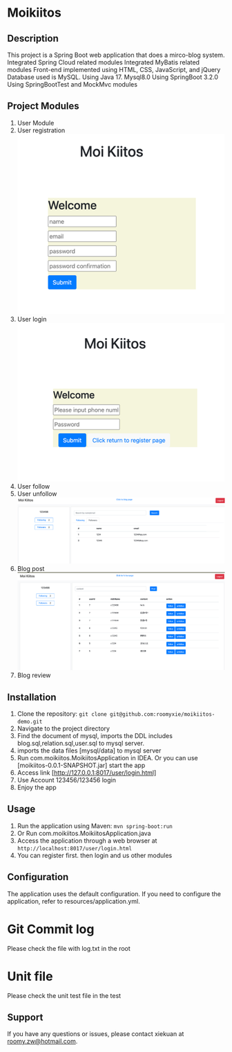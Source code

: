 # Moikiitos

## Description

This project is a Spring Boot web application that does a mirco-blog system.
Integrated Spring Cloud related modules
Integrated MyBatis related modules
Front-end implemented using HTML, CSS, JavaScript, and jQuery
Database used is MySQL.
Using Java 17. Mysql8.0
Using SpringBoot 3.2.0
Using SpringBootTest and MockMvc modules

## Project Modules

1. User Module
2. User registration
![img_1.png](img_1.png)
3. User login
![img.png](img.png)
4. User follow
5. User unfollow
![img_2.png](img_2.png)
6. Blog post
![img_3.png](img_3.png)
7. Blog review

## Installation

1. Clone the repository: `git clone git@github.com:roomyxie/moikiitos-demo.git`
2. Navigate to the project directory
3. Find the document of mysql, imports the DDL includes blog.sql,relation.sql,user.sql to mysql server.
4. imports the data files [mysql/data]  to mysql server
5. Run com.moikiitos.MoikiitosApplication in IDEA. Or you can use [moikiitos-0.0.1-SNAPSHOT.jar] start the app
6. Access link [http://127.0.0.1:8017/user/login.html]
7. Use Account 123456/123456 login
8. Enjoy the app
## Usage

1. Run the application using Maven: `mvn spring-boot:run`
2. Or Run com.moikiitos.MoikiitosApplication.java
3. Access the application through a web browser at `http://localhost:8017/user/login.html`
4. You can register first. then login and us other modules

## Configuration

The application uses the default configuration. If you need to configure the application, refer to
resources/application.yml.

# Git Commit log 

Please check the file with log.txt in the root

# Unit file

Please check the unit test file in the test

## Support

If you have any questions or issues, please contact xiekuan at roomy.zw@hotmail.com.